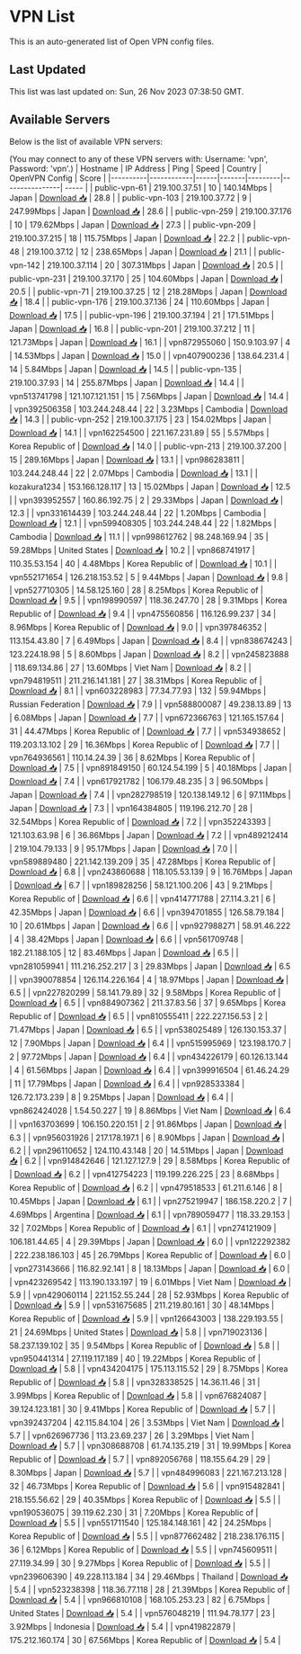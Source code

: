 # VPN List

This is an auto-generated list of Open VPN config files.

## Last Updated

This list was last updated on: Sun, 26 Nov 2023 07:38:50 GMT.

## Available Servers

Below is the list of available VPN servers:

(You may connect to any of these VPN servers with: Username: 'vpn', Password: 'vpn'.)
| Hostname | IP Address | Ping | Speed | Country | OpenVPN Config | Score |
|----------|------------|------|-------|---------|----------------| ----- |
| public-vpn-61 | 219.100.37.51 | 10 | 140.14Mbps | Japan | [Download 📥](./configs/server_0_JP.ovpn) | 28.8 |
| public-vpn-103 | 219.100.37.72 | 9 | 247.99Mbps | Japan | [Download 📥](./configs/server_1_JP.ovpn) | 28.6 |
| public-vpn-259 | 219.100.37.176 | 10 | 179.62Mbps | Japan | [Download 📥](./configs/server_2_JP.ovpn) | 27.3 |
| public-vpn-209 | 219.100.37.215 | 18 | 115.75Mbps | Japan | [Download 📥](./configs/server_3_JP.ovpn) | 22.2 |
| public-vpn-48 | 219.100.37.12 | 12 | 238.65Mbps | Japan | [Download 📥](./configs/server_4_JP.ovpn) | 21.1 |
| public-vpn-142 | 219.100.37.114 | 20 | 307.31Mbps | Japan | [Download 📥](./configs/server_5_JP.ovpn) | 20.5 |
| public-vpn-231 | 219.100.37.170 | 25 | 104.60Mbps | Japan | [Download 📥](./configs/server_6_JP.ovpn) | 20.5 |
| public-vpn-71 | 219.100.37.25 | 12 | 218.28Mbps | Japan | [Download 📥](./configs/server_7_JP.ovpn) | 18.4 |
| public-vpn-176 | 219.100.37.136 | 24 | 110.60Mbps | Japan | [Download 📥](./configs/server_8_JP.ovpn) | 17.5 |
| public-vpn-196 | 219.100.37.194 | 21 | 171.51Mbps | Japan | [Download 📥](./configs/server_9_JP.ovpn) | 16.8 |
| public-vpn-201 | 219.100.37.212 | 11 | 121.73Mbps | Japan | [Download 📥](./configs/server_10_JP.ovpn) | 16.1 |
| vpn872955060 | 150.9.103.97 | 4 | 14.53Mbps | Japan | [Download 📥](./configs/server_11_JP.ovpn) | 15.0 |
| vpn407900236 | 138.64.231.4 | 14 | 5.84Mbps | Japan | [Download 📥](./configs/server_12_JP.ovpn) | 14.5 |
| public-vpn-135 | 219.100.37.93 | 14 | 255.87Mbps | Japan | [Download 📥](./configs/server_13_JP.ovpn) | 14.4 |
| vpn513741798 | 121.107.121.151 | 15 | 7.56Mbps | Japan | [Download 📥](./configs/server_14_JP.ovpn) | 14.4 |
| vpn392506358 | 103.244.248.44 | 22 | 3.23Mbps | Cambodia | [Download 📥](./configs/server_15_KH.ovpn) | 14.3 |
| public-vpn-252 | 219.100.37.175 | 23 | 154.02Mbps | Japan | [Download 📥](./configs/server_16_JP.ovpn) | 14.1 |
| vpn162254500 | 221.167.231.89 | 55 | 5.57Mbps | Korea Republic of | [Download 📥](./configs/server_17_KR.ovpn) | 14.0 |
| public-vpn-213 | 219.100.37.200 | 15 | 289.16Mbps | Japan | [Download 📥](./configs/server_18_JP.ovpn) | 13.1 |
| vpn986283811 | 103.244.248.44 | 22 | 2.07Mbps | Cambodia | [Download 📥](./configs/server_19_KH.ovpn) | 13.1 |
| kozakura1234 | 153.166.128.117 | 13 | 15.02Mbps | Japan | [Download 📥](./configs/server_20_JP.ovpn) | 12.5 |
| vpn393952557 | 160.86.192.75 | 2 | 29.33Mbps | Japan | [Download 📥](./configs/server_21_JP.ovpn) | 12.3 |
| vpn331614439 | 103.244.248.44 | 22 | 1.20Mbps | Cambodia | [Download 📥](./configs/server_22_KH.ovpn) | 12.1 |
| vpn599408305 | 103.244.248.44 | 22 | 1.82Mbps | Cambodia | [Download 📥](./configs/server_23_KH.ovpn) | 11.1 |
| vpn998612762 | 98.248.169.94 | 35 | 59.28Mbps | United States | [Download 📥](./configs/server_24_US.ovpn) | 10.2 |
| vpn868741917 | 110.35.53.154 | 40 | 4.48Mbps | Korea Republic of | [Download 📥](./configs/server_25_KR.ovpn) | 10.1 |
| vpn552171654 | 126.218.153.52 | 5 | 9.44Mbps | Japan | [Download 📥](./configs/server_26_JP.ovpn) | 9.8 |
| vpn527710305 | 14.58.125.160 | 28 | 8.25Mbps | Korea Republic of | [Download 📥](./configs/server_27_KR.ovpn) | 9.5 |
| vpn198990597 | 118.36.247.70 | 28 | 9.31Mbps | Korea Republic of | [Download 📥](./configs/server_28_KR.ovpn) | 9.4 |
| vpn475560856 | 116.126.99.237 | 34 | 8.96Mbps | Korea Republic of | [Download 📥](./configs/server_29_KR.ovpn) | 9.0 |
| vpn397846352 | 113.154.43.80 | 7 | 6.49Mbps | Japan | [Download 📥](./configs/server_30_JP.ovpn) | 8.4 |
| vpn838674243 | 123.224.18.98 | 5 | 8.60Mbps | Japan | [Download 📥](./configs/server_31_JP.ovpn) | 8.2 |
| vpn245823888 | 118.69.134.86 | 27 | 13.60Mbps | Viet Nam | [Download 📥](./configs/server_32_VN.ovpn) | 8.2 |
| vpn794819511 | 211.216.141.181 | 27 | 38.31Mbps | Korea Republic of | [Download 📥](./configs/server_33_KR.ovpn) | 8.1 |
| vpn603228983 | 77.34.77.93 | 132 | 59.94Mbps | Russian Federation | [Download 📥](./configs/server_34_RU.ovpn) | 7.9 |
| vpn588800087 | 49.238.13.89 | 13 | 6.08Mbps | Japan | [Download 📥](./configs/server_35_JP.ovpn) | 7.7 |
| vpn672366763 | 121.165.157.64 | 31 | 44.47Mbps | Korea Republic of | [Download 📥](./configs/server_36_KR.ovpn) | 7.7 |
| vpn534938652 | 119.203.13.102 | 29 | 16.36Mbps | Korea Republic of | [Download 📥](./configs/server_37_KR.ovpn) | 7.7 |
| vpn764936561 | 110.14.24.39 | 36 | 8.62Mbps | Korea Republic of | [Download 📥](./configs/server_38_KR.ovpn) | 7.5 |
| vpn891849150 | 60.124.54.199 | 5 | 40.18Mbps | Japan | [Download 📥](./configs/server_39_JP.ovpn) | 7.4 |
| vpn617921782 | 106.179.48.235 | 3 | 96.50Mbps | Japan | [Download 📥](./configs/server_40_JP.ovpn) | 7.4 |
| vpn282798519 | 120.138.149.12 | 6 | 97.11Mbps | Japan | [Download 📥](./configs/server_41_JP.ovpn) | 7.3 |
| vpn164384805 | 119.196.212.70 | 28 | 32.54Mbps | Korea Republic of | [Download 📥](./configs/server_42_KR.ovpn) | 7.2 |
| vpn352243393 | 121.103.63.98 | 6 | 36.86Mbps | Japan | [Download 📥](./configs/server_43_JP.ovpn) | 7.2 |
| vpn489212414 | 219.104.79.133 | 9 | 95.17Mbps | Japan | [Download 📥](./configs/server_44_JP.ovpn) | 7.0 |
| vpn589889480 | 221.142.139.209 | 35 | 47.28Mbps | Korea Republic of | [Download 📥](./configs/server_45_KR.ovpn) | 6.8 |
| vpn243860688 | 118.105.53.139 | 9 | 16.76Mbps | Japan | [Download 📥](./configs/server_46_JP.ovpn) | 6.7 |
| vpn189828256 | 58.121.100.206 | 43 | 9.21Mbps | Korea Republic of | [Download 📥](./configs/server_47_KR.ovpn) | 6.6 |
| vpn414771788 | 27.114.3.21 | 6 | 42.35Mbps | Japan | [Download 📥](./configs/server_48_JP.ovpn) | 6.6 |
| vpn394701855 | 126.58.79.184 | 10 | 20.61Mbps | Japan | [Download 📥](./configs/server_49_JP.ovpn) | 6.6 |
| vpn927988271 | 58.91.46.222 | 4 | 38.42Mbps | Japan | [Download 📥](./configs/server_50_JP.ovpn) | 6.6 |
| vpn561709748 | 182.21.188.105 | 12 | 83.46Mbps | Japan | [Download 📥](./configs/server_51_JP.ovpn) | 6.5 |
| vpn281059941 | 111.216.252.217 | 3 | 29.83Mbps | Japan | [Download 📥](./configs/server_52_JP.ovpn) | 6.5 |
| vpn390078854 | 126.114.226.164 | 4 | 18.97Mbps | Japan | [Download 📥](./configs/server_53_JP.ovpn) | 6.5 |
| vpn227820299 | 58.141.79.89 | 32 | 9.58Mbps | Korea Republic of | [Download 📥](./configs/server_54_KR.ovpn) | 6.5 |
| vpn884907362 | 211.37.83.56 | 37 | 9.65Mbps | Korea Republic of | [Download 📥](./configs/server_55_KR.ovpn) | 6.5 |
| vpn810555411 | 222.227.156.53 | 2 | 71.47Mbps | Japan | [Download 📥](./configs/server_56_JP.ovpn) | 6.5 |
| vpn538025489 | 126.130.153.37 | 12 | 7.90Mbps | Japan | [Download 📥](./configs/server_57_JP.ovpn) | 6.4 |
| vpn515995969 | 123.198.170.7 | 2 | 97.72Mbps | Japan | [Download 📥](./configs/server_58_JP.ovpn) | 6.4 |
| vpn434226179 | 60.126.13.144 | 4 | 61.56Mbps | Japan | [Download 📥](./configs/server_59_JP.ovpn) | 6.4 |
| vpn399916504 | 61.46.24.29 | 11 | 17.79Mbps | Japan | [Download 📥](./configs/server_60_JP.ovpn) | 6.4 |
| vpn928533384 | 126.72.173.239 | 8 | 9.25Mbps | Japan | [Download 📥](./configs/server_61_JP.ovpn) | 6.4 |
| vpn862424028 | 1.54.50.227 | 19 | 8.86Mbps | Viet Nam | [Download 📥](./configs/server_62_VN.ovpn) | 6.4 |
| vpn163703699 | 106.150.220.151 | 2 | 91.86Mbps | Japan | [Download 📥](./configs/server_63_JP.ovpn) | 6.3 |
| vpn956031926 | 217.178.197.1 | 6 | 8.90Mbps | Japan | [Download 📥](./configs/server_64_JP.ovpn) | 6.2 |
| vpn296110652 | 124.110.43.148 | 20 | 14.51Mbps | Japan | [Download 📥](./configs/server_65_JP.ovpn) | 6.2 |
| vpn914842646 | 121.127.127.9 | 29 | 8.58Mbps | Korea Republic of | [Download 📥](./configs/server_66_KR.ovpn) | 6.2 |
| vpn412754223 | 119.199.226.225 | 23 | 8.68Mbps | Korea Republic of | [Download 📥](./configs/server_67_KR.ovpn) | 6.2 |
| vpn479518533 | 61.211.6.146 | 8 | 10.45Mbps | Japan | [Download 📥](./configs/server_68_JP.ovpn) | 6.1 |
| vpn275219947 | 186.158.220.2 | 7 | 4.69Mbps | Argentina | [Download 📥](./configs/server_69_AR.ovpn) | 6.1 |
| vpn789059477 | 118.33.29.153 | 32 | 7.02Mbps | Korea Republic of | [Download 📥](./configs/server_70_KR.ovpn) | 6.1 |
| vpn274121909 | 106.181.44.65 | 4 | 29.39Mbps | Japan | [Download 📥](./configs/server_71_JP.ovpn) | 6.0 |
| vpn122292382 | 222.238.186.103 | 45 | 26.79Mbps | Korea Republic of | [Download 📥](./configs/server_72_KR.ovpn) | 6.0 |
| vpn273143666 | 116.82.92.141 | 8 | 18.13Mbps | Japan | [Download 📥](./configs/server_73_JP.ovpn) | 6.0 |
| vpn423269542 | 113.190.133.197 | 19 | 6.01Mbps | Viet Nam | [Download 📥](./configs/server_74_VN.ovpn) | 5.9 |
| vpn429060114 | 221.152.55.244 | 28 | 52.93Mbps | Korea Republic of | [Download 📥](./configs/server_75_KR.ovpn) | 5.9 |
| vpn531675685 | 211.219.80.161 | 30 | 48.14Mbps | Korea Republic of | [Download 📥](./configs/server_76_KR.ovpn) | 5.9 |
| vpn126643003 | 138.229.193.55 | 21 | 24.69Mbps | United States | [Download 📥](./configs/server_77_US.ovpn) | 5.8 |
| vpn719023136 | 58.237.139.102 | 35 | 9.54Mbps | Korea Republic of | [Download 📥](./configs/server_78_KR.ovpn) | 5.8 |
| vpn950441314 | 27.119.117.189 | 40 | 19.22Mbps | Korea Republic of | [Download 📥](./configs/server_79_KR.ovpn) | 5.8 |
| vpn434204175 | 175.113.115.52 | 29 | 8.75Mbps | Korea Republic of | [Download 📥](./configs/server_80_KR.ovpn) | 5.8 |
| vpn328338525 | 14.36.11.46 | 31 | 3.99Mbps | Korea Republic of | [Download 📥](./configs/server_81_KR.ovpn) | 5.8 |
| vpn676824087 | 39.124.123.181 | 30 | 9.41Mbps | Korea Republic of | [Download 📥](./configs/server_82_KR.ovpn) | 5.7 |
| vpn392437204 | 42.115.84.104 | 26 | 3.53Mbps | Viet Nam | [Download 📥](./configs/server_83_VN.ovpn) | 5.7 |
| vpn626967736 | 113.23.69.237 | 26 | 3.29Mbps | Viet Nam | [Download 📥](./configs/server_84_VN.ovpn) | 5.7 |
| vpn308688708 | 61.74.135.219 | 31 | 19.99Mbps | Korea Republic of | [Download 📥](./configs/server_85_KR.ovpn) | 5.7 |
| vpn892056768 | 118.155.64.29 | 29 | 8.30Mbps | Japan | [Download 📥](./configs/server_86_JP.ovpn) | 5.7 |
| vpn484996083 | 221.167.213.128 | 32 | 46.73Mbps | Korea Republic of | [Download 📥](./configs/server_87_KR.ovpn) | 5.6 |
| vpn915482841 | 218.155.56.62 | 29 | 40.35Mbps | Korea Republic of | [Download 📥](./configs/server_88_KR.ovpn) | 5.5 |
| vpn190536075 | 39.119.62.230 | 31 | 7.20Mbps | Korea Republic of | [Download 📥](./configs/server_89_KR.ovpn) | 5.5 |
| vpn551711540 | 125.184.148.161 | 42 | 24.25Mbps | Korea Republic of | [Download 📥](./configs/server_90_KR.ovpn) | 5.5 |
| vpn877662482 | 218.238.176.115 | 36 | 6.12Mbps | Korea Republic of | [Download 📥](./configs/server_91_KR.ovpn) | 5.5 |
| vpn745609511 | 27.119.34.99 | 30 | 9.27Mbps | Korea Republic of | [Download 📥](./configs/server_92_KR.ovpn) | 5.5 |
| vpn239606390 | 49.228.113.184 | 34 | 29.46Mbps | Thailand | [Download 📥](./configs/server_93_TH.ovpn) | 5.4 |
| vpn523238398 | 118.36.77.118 | 28 | 21.39Mbps | Korea Republic of | [Download 📥](./configs/server_94_KR.ovpn) | 5.4 |
| vpn966810108 | 168.105.253.23 | 82 | 6.75Mbps | United States | [Download 📥](./configs/server_95_US.ovpn) | 5.4 |
| vpn576048219 | 111.94.78.177 | 23 | 3.92Mbps | Indonesia | [Download 📥](./configs/server_96_ID.ovpn) | 5.4 |
| vpn419822879 | 175.212.160.174 | 30 | 67.56Mbps | Korea Republic of | [Download 📥](./configs/server_97_KR.ovpn) | 5.4 |
